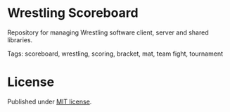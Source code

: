 # Wrestling Scoreboard

Repository for managing Wrestling software client, server and shared libraries.

Tags: scoreboard, wrestling, scoring, bracket, mat, team fight, tournament

# License

Published under [MIT license](./LICENSE.md).
